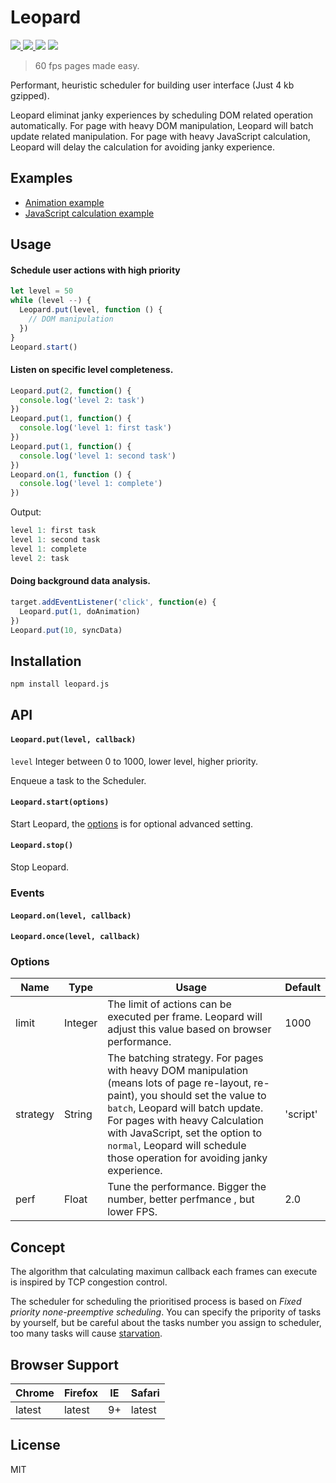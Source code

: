 # Leopard

<a href='https://travis-ci.org/changbenny/leopard'>
  <img src='https://img.shields.io/travis/changbenny/leopard.svg'>
</a>
<a href='https://coveralls.io/github/changbenny/leopard?branch=master'>
  <img src='https://img.shields.io/coveralls/changbenny/leopard.svg'>
</a>
<img src='https://img.shields.io/npm/v/leopard.js.svg'>
<img src='https://img.shields.io/npm/l/leopard.js.svg?maxAge=2592000'>

> 60 fps pages made easy.
>

Performant, heuristic scheduler for building user interface (Just 4 kb gzipped).

Leopard eliminat janky experiences by scheduling DOM related operation automatically. For page with heavy DOM manipulation, Leopard will batch update related manipulation. For page with heavy JavaScript calculation, Leopard will delay the calculation for avoiding janky experience.

## Examples

- [Animation example](http://changbenny.github.io/leopard/demo/animation.html)
- [JavaScript calculation example](http://changbenny.github.io/leopard/demo/js-heavy.html)

## Usage

#### Schedule user actions with high priority

```javascript
let level = 50
while (level --) {
  Leopard.put(level, function () {
    // DOM manipulation
  })
}
Leopard.start()
```

#### Listen on specific level completeness.

```javascript
Leopard.put(2, function() {
  console.log('level 2: task')
})
Leopard.put(1, function() {
  console.log('level 1: first task')
})
Leopard.put(1, function() {
  console.log('level 1: second task')
})
Leopard.on(1, function () {
  console.log('level 1: complete')
})
```

Output:

```javascript
level 1: first task
level 1: second task
level 1: complete
level 2: task
```

#### Doing background data analysis.

```javascript
target.addEventListener('click', function(e) {
  Leopard.put(1, doAnimation)
})
Leopard.put(10, syncData)
```



## Installation

```sh
npm install leopard.js
```



## API

#### `Leopard.put(level, callback)`

`level` Integer between 0 to 1000, lower level, higher priority.

Enqueue a task to the Scheduler.

#### `Leopard.start(options)`

Start Leopard, the [options](#options) is for optional advanced setting.

#### `Leopard.stop()`

Stop Leopard.

### Events

#### `Leopard.on(level, callback)`

#### `Leopard.once(level, callback)`

### Options

| Name     | Type    | Usage                                    | Default  |
| -------- | ------- | ---------------------------------------- | -------- |
| limit    | Integer | The limit of actions can be executed per frame. Leopard will adjust this value based on browser performance. | 1000     |
| strategy | String  | The batching strategy. For pages with heavy DOM manipulation (means lots of page re-layout, re-paint), you should set the value to `batch`, Leopard will batch update. For pages with heavy Calculation with JavaScript, set the option to `normal`, Leopard will schedule those operation for avoiding janky experience. | 'script' |
| perf     | Float   | Tune the performance. Bigger the number, better perfmance , but lower FPS. | 2.0      |

## Concept

The algorithm that calculating maximun callback each frames can execute is inspired by TCP congestion control.

The scheduler for scheduling the prioritised process is based on *Fixed priority none-preemptive scheduling*. You can specify the pripority of tasks by yourself, but be careful about the tasks number you assign to scheduler, too many tasks will cause [starvation](https://en.wikipedia.org/wiki/Starvation_(computer_science)).

## Browser Support

| Chrome | Firefox | IE   | Safari |
| ------ | ------- | ---- | ------ |
| latest | latest  | 9+   | latest |

## License

MIT


